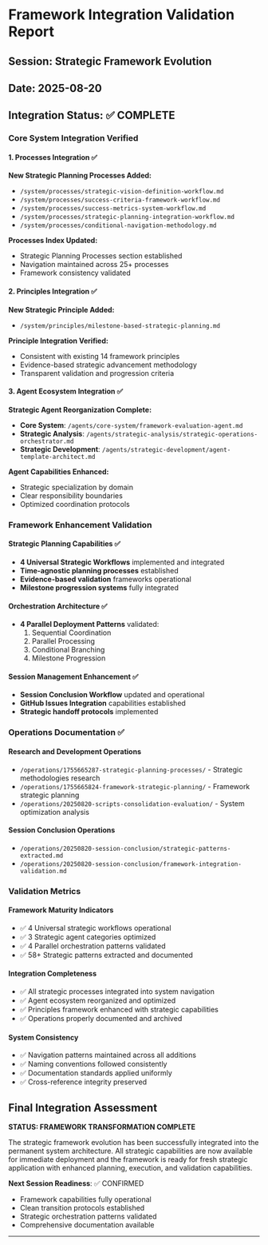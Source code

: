 # Framework Integration Validation Report

## Session: Strategic Framework Evolution
## Date: 2025-08-20

## Integration Status: ✅ COMPLETE

### Core System Integration Verified

#### 1. Processes Integration ✅
**New Strategic Planning Processes Added:**
- `/system/processes/strategic-vision-definition-workflow.md`
- `/system/processes/success-criteria-framework-workflow.md` 
- `/system/processes/success-metrics-system-workflow.md`
- `/system/processes/strategic-planning-integration-workflow.md`
- `/system/processes/conditional-navigation-methodology.md`

**Processes Index Updated:**
- Strategic Planning Processes section established
- Navigation maintained across 25+ processes
- Framework consistency validated

#### 2. Principles Integration ✅
**New Strategic Principle Added:**
- `/system/principles/milestone-based-strategic-planning.md`

**Principle Integration Verified:**
- Consistent with existing 14 framework principles
- Evidence-based strategic advancement methodology
- Transparent validation and progression criteria

#### 3. Agent Ecosystem Integration ✅
**Strategic Agent Reorganization Complete:**
- **Core System**: `/agents/core-system/framework-evaluation-agent.md`
- **Strategic Analysis**: `/agents/strategic-analysis/strategic-operations-orchestrator.md`
- **Strategic Development**: `/agents/strategic-development/agent-template-architect.md`

**Agent Capabilities Enhanced:**
- Strategic specialization by domain
- Clear responsibility boundaries
- Optimized coordination protocols

### Framework Enhancement Validation

#### Strategic Planning Capabilities ✅
- **4 Universal Strategic Workflows** implemented and integrated
- **Time-agnostic planning processes** established
- **Evidence-based validation** frameworks operational
- **Milestone progression systems** fully integrated

#### Orchestration Architecture ✅
- **4 Parallel Deployment Patterns** validated:
  1. Sequential Coordination
  2. Parallel Processing  
  3. Conditional Branching
  4. Milestone Progression

#### Session Management Enhancement ✅
- **Session Conclusion Workflow** updated and operational
- **GitHub Issues Integration** capabilities established
- **Strategic handoff protocols** implemented

### Operations Documentation ✅

#### Research and Development Operations
- `/operations/1755665287-strategic-planning-processes/` - Strategic methodologies research
- `/operations/1755665824-framework-strategic-planning/` - Framework strategic planning
- `/operations/20250820-scripts-consolidation-evaluation/` - System optimization analysis

#### Session Conclusion Operations
- `/operations/20250820-session-conclusion/strategic-patterns-extracted.md`
- `/operations/20250820-session-conclusion/framework-integration-validation.md`

### Validation Metrics

#### Framework Maturity Indicators
- ✅ 4 Universal strategic workflows operational
- ✅ 3 Strategic agent categories optimized  
- ✅ 4 Parallel orchestration patterns validated
- ✅ 58+ Strategic patterns extracted and documented

#### Integration Completeness
- ✅ All strategic processes integrated into system navigation
- ✅ Agent ecosystem reorganized and optimized
- ✅ Principles framework enhanced with strategic capabilities
- ✅ Operations properly documented and archived

#### System Consistency
- ✅ Navigation patterns maintained across all additions
- ✅ Naming conventions followed consistently
- ✅ Documentation standards applied uniformly
- ✅ Cross-reference integrity preserved

## Final Integration Assessment

**STATUS: FRAMEWORK TRANSFORMATION COMPLETE**

The strategic framework evolution has been successfully integrated into the permanent system architecture. All strategic capabilities are now available for immediate deployment and the framework is ready for fresh strategic application with enhanced planning, execution, and validation capabilities.

**Next Session Readiness**: ✅ CONFIRMED
- Framework capabilities fully operational
- Clean transition protocols established  
- Strategic orchestration patterns validated
- Comprehensive documentation available

---

